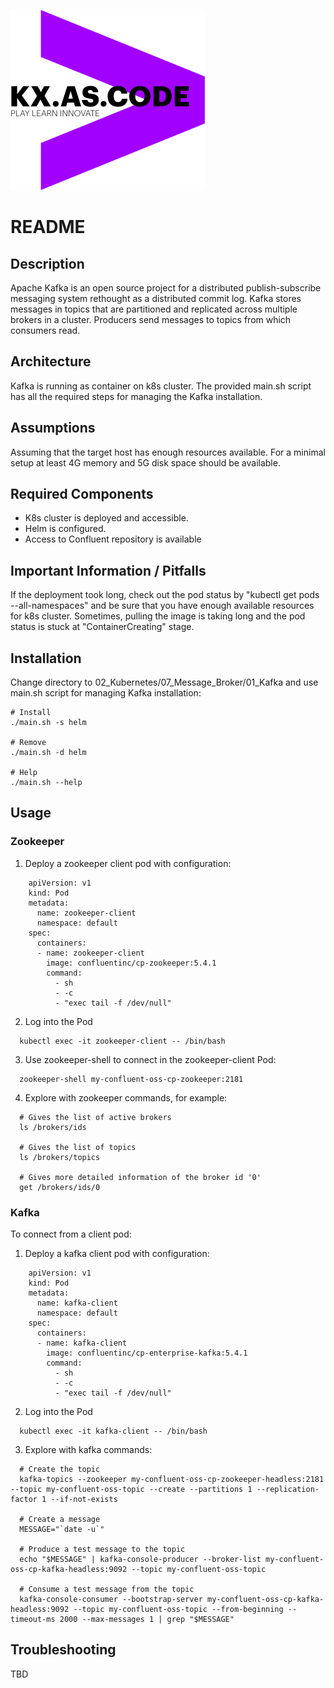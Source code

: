 !["kx.as.code_logo"](../../../kxascode_logo_black_small.png "kx.as.code_logo")

# README

## Description
Apache Kafka is an open source project for a distributed publish-subscribe messaging system rethought as a distributed commit log. Kafka stores messages in topics that are partitioned and replicated across multiple brokers in a cluster. Producers send messages to topics from which consumers read.


## Architecture
Kafka is running as container on k8s cluster. The provided main.sh script has all the required steps for managing the Kafka installation.

## Assumptions
Assuming that the target host has enough resources available. For a minimal setup at least 4G memory and 5G disk space should be available.

## Required Components
- K8s cluster is deployed and accessible.
- Helm is configured.
- Access to Confluent repository is available

## Important Information / Pitfalls
If the deployment took long, check out the pod status by "kubectl get pods --all-namespaces" and be sure that you have enough available resources for k8s cluster. Sometimes, pulling the image is taking long and the pod status is stuck at "ContainerCreating" stage.

## Installation
Change directory to 02_Kubernetes/07_Message_Broker/01_Kafka and use main.sh script for managing Kafka installation:

~~~~
# Install
./main.sh -s helm

# Remove
./main.sh -d helm

# Help
./main.sh --help
~~~~

## Usage
### Zookeeper
1. Deploy a zookeeper client pod with configuration:

~~~~
    apiVersion: v1
    kind: Pod
    metadata:
      name: zookeeper-client
      namespace: default
    spec:
      containers:
      - name: zookeeper-client
        image: confluentinc/cp-zookeeper:5.4.1
        command:
          - sh
          - -c
          - "exec tail -f /dev/null"
~~~~

2. Log into the Pod

~~~~
  kubectl exec -it zookeeper-client -- /bin/bash
~~~~

3. Use zookeeper-shell to connect in the zookeeper-client Pod:

~~~~
  zookeeper-shell my-confluent-oss-cp-zookeeper:2181
~~~~

4. Explore with zookeeper commands, for example:

~~~~
  # Gives the list of active brokers
  ls /brokers/ids

  # Gives the list of topics
  ls /brokers/topics

  # Gives more detailed information of the broker id '0'
  get /brokers/ids/0
~~~~

### Kafka
To connect from a client pod:

1. Deploy a kafka client pod with configuration:

~~~~
    apiVersion: v1
    kind: Pod
    metadata:
      name: kafka-client
      namespace: default
    spec:
      containers:
      - name: kafka-client
        image: confluentinc/cp-enterprise-kafka:5.4.1
        command:
          - sh
          - -c
          - "exec tail -f /dev/null"
~~~~

2. Log into the Pod

~~~~
  kubectl exec -it kafka-client -- /bin/bash
~~~~

3. Explore with kafka commands:

~~~~
  # Create the topic
  kafka-topics --zookeeper my-confluent-oss-cp-zookeeper-headless:2181 --topic my-confluent-oss-topic --create --partitions 1 --replication-factor 1 --if-not-exists

  # Create a message
  MESSAGE="`date -u`"

  # Produce a test message to the topic
  echo "$MESSAGE" | kafka-console-producer --broker-list my-confluent-oss-cp-kafka-headless:9092 --topic my-confluent-oss-topic

  # Consume a test message from the topic
  kafka-console-consumer --bootstrap-server my-confluent-oss-cp-kafka-headless:9092 --topic my-confluent-oss-topic --from-beginning --timeout-ms 2000 --max-messages 1 | grep "$MESSAGE"
~~~~

## Troubleshooting
TBD
